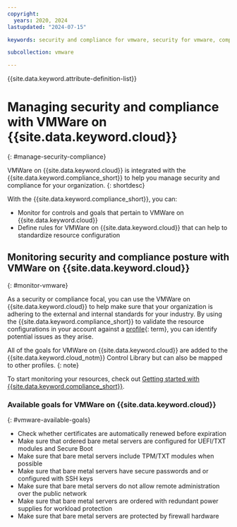 ```yaml
---
copyright:
  years: 2020, 2024
lastupdated: "2024-07-15"

keywords: security and compliance for vmware, security for vmware, compliance for vmware,

subcollection: vmware

---
```


{{site.data.keyword.attribute-definition-list}}

# Managing security and compliance with VMWare on {{site.data.keyword.cloud}}
{: #manage-security-compliance}

VMWare on {{site.data.keyword.cloud}} is integrated with the {{site.data.keyword.compliance_short}} to help you manage security and compliance for your organization.
{: shortdesc}

With the {{site.data.keyword.compliance_short}}, you can:

* Monitor for controls and goals that pertain to VMWare on {{site.data.keyword.cloud}}
* Define rules for VMWare on {{site.data.keyword.cloud}} that can help to standardize resource configuration

## Monitoring security and compliance posture with VMWare on {{site.data.keyword.cloud}}
{: #monitor-vmware}

As a security or compliance focal, you can use the VMWare on {{site.data.keyword.cloud}} to help make sure that your organization is adhering to the external and internal standards for your industry. By using the {{site.data.keyword.compliance_short}} to validate the resource configurations in your account against a [profile](#x2034950){: term}, you can identify potential issues as they arise.

All of the goals for VMWare on {{site.data.keyword.cloud}} are added to the {{site.data.keyword.cloud_notm}} Control Library but can also be mapped to other profiles.
{: note}

To start monitoring your resources, check out [Getting started with {{site.data.keyword.compliance_short}}](/docs/security-compliance?topic=security-compliance-getting-started).

### Available goals for VMWare on {{site.data.keyword.cloud}}
{: #vmware-available-goals}

* Check whether certificates are automatically renewed before expiration
* Make sure that ordered bare metal servers are configured for UEFI/TXT modules and Secure Boot
* Make sure that bare metal servers include TPM/TXT modules when possible
* Make sure that bare metal servers have secure passwords and or configured with SSH keys
* Make sure that bare metal servers do not allow remote administration over the public network
* Make sure that bare metal servers are ordered with redundant power supplies for workload protection
* Make sure that bare metal servers are protected by firewall hardware
